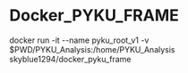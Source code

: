 # Docker_PYKU_FRAME
docker run -it --name pyku_root_v1 -v $PWD/PYKU_Analysis:/home/PYKU_Analysis skyblue1294/docker_pyku_frame
